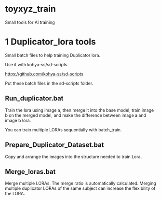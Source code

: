 # toyxyz_train
Small tools for AI training 


# 1 Duplicator_lora tools

Small batch files to help training Duplicator lora.

Use it with kohya-ss/sd-scripts. 

https://github.com/kohya-ss/sd-scripts

Put these batch files in the sd-scripts folder. 

## Run_duplicator.bat

Train the lora using image a, then merge it into the base model, train image b on the merged model, and make the difference between image a and image b lora.

You can train multiple LORAs sequentially with batch_train. 

## Prepare_Duplicator_Dataset.bat

Copy and arrange the images into the structure needed to train Lora. 

## Merge_loras.bat

Merge multiple LORAs. The merge ratio is automatically calculated. Merging multiple duplicator LORAs of the same subject can increase the flexibility of the LORA. 
